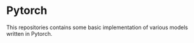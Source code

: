 # Pytorch
This repositories contains some basic implementation of various models written in Pytorch.
